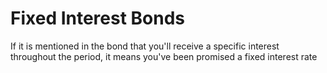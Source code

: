 # Fixed Interest Bonds

If it is mentioned in the bond that you'll receive a specific interest throughout the period, it means you've been promised a fixed interest rate
